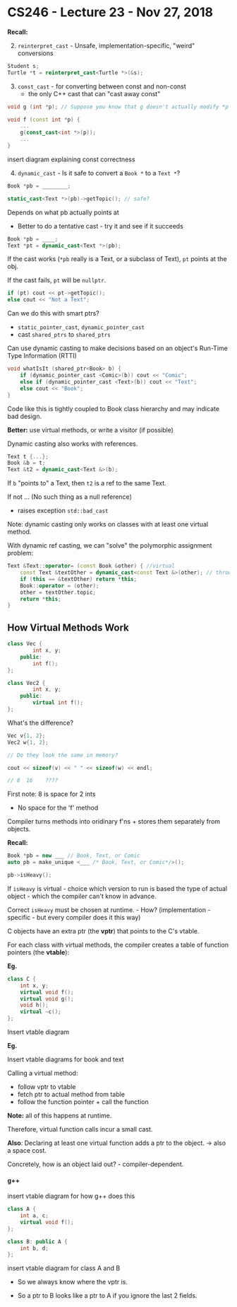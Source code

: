 # CS246 - Lecture 23 - Nov 27, 2018

**Recall:**

2. `reinterpret_cast` - Unsafe, implementation-specific, "weird" conversions

```C++
Student s;
Turtle *t = reinterpret_cast<Turtle *>(&s);
```
3. `const_cast` - for converting between const and non-const
    - the only C++ cast that can "cast away const"

```C++
void g (int *p); // Suppose you know that g doesn't actually modify *p

void f (const int *p) {
    ...
    g(const_cast<int *>(p));
    ...
}
```
insert diagram explaining const correctness

4. `dynamic_cast` - Is it safe to convert a `Book *` to a `Text *`?

```C++
Book *pb = ________;

static_cast<Text *>(pb)->getTopic(); // safe?
```

Depends on what pb actually points at
- Better to do a tentative cast - try it and see if it succeeds

```C++
Book *pb = ____;
Text *pt = dynamic_cast<Text *>(pb);
```

If the cast works (`*pb` really is a Text, or a subclass of Text), `pt` points at the obj.

If the cast fails, `pt` will be `nullptr`.

```C++
if (pt) cout << pt->getTopic();
else cout << "Not a Text";
```
Can we do this with smart ptrs?

- `static_pointer_cast`, `dynamic_pointer_cast`
- cast `shared_ptrs` to `shared_ptrs`

Can use dynamic casting to make decisions based on an object's Run-Time Type Information (RTTI)

```C++
void whatIsIt (shared_ptr<Book> b) {
    if (dynamic_pointer_cast <Comic>(b)) cout << "Comic";
    else if (dynamic_pointer_cast <Text>(b)) cout << "Text";
    else cout << "Book";
}
```
Code like this is tightly coupled to Book class hierarchy and may indicate bad design.

**Better:** use virtual methods, or write a visitor (if possible)

Dynamic casting also works with references.

```C++
Text t {...};
Book &b = t;
Text &t2 = dynamic_cast<Text &>(b);
```
If `b` "points to" a Text, then `t2` is a ref to the same Text.

If not ... (No such thing as a null reference)

- raises exception `std::bad_cast`

Note: dynamic casting only works on classes with at least one virtual method.

With dynamic ref casting, we can "solve" the polymorphic assignment problem:

```C++
Text &Text::operator= (const Book &other) { //virtual
    const Text &textOther = dynamic_cast<const Text &>(other); // throws if other is not a Text
    if (this == &textOther) return *this;
    Book::operator = (other);
    other = textOther.topic;
    return *this;
}
```
## How Virtual Methods Work

```C++
class Vec {
        int x, y;
    public:
        int f();
};

class Vec2 {
        int x, y;
    public:
        virtual int f();
};
```

What's the difference?

```C++
Vec v{1, 2};
Vec2 w{1, 2}; 

// Do they look the same in memory?

cout << sizeof(v) << " " << sizeof(w) << endl;

// 8  16    ????
```

First note: 8 is space for 2 ints
- No space for the 'f' method

Compiler turns methods into oridinary f'ns + stores them separately from objects.

**Recall:** 

```C++
Book *pb = new ___ // Book, Text, or Comic
auto pb = make_unique <___ /* Book, Text, or Comic*/>();

pb->isHeavy();
```

If `isHeavy` is virtual - choice which version to run is based the type of actual object - which the compiler can't know in advance.

Correct `isHeavy` must be chosen at runtime. - How?
(implementation - specific - but every compiler does it this way)

C objects have an extra ptr (the **vptr**) that points to the C's vtable.

For each class with virtual methods, the compiler creates a table of function pointers (the **vtable**):

**Eg.** 

```C++ 
class C {
    int x, y;
    virtual void f();
    virtual void g();
    void h();
    virtual ~c();
};
```

Insert vtable diagram

**Eg.**

Insert vtable diagrams for book and text

Calling a virtual method:

- follow vptr to vtable
- fetch ptr to actual method from table
- follow the function pointer + call the function

**Note:** all of this happens at runtime.


Therefore, virtual function calls incur a small cast.

**Also**: Declaring at least one virtual function adds a ptr to the object. -> also a space cost.

Concretely, how is an object laid out? - compiler-dependent.

#### g++
 insert vtable diagram for how g++ does this

 ```C++
 class A {
     int a, c;
     virtual void f();
 };

 class B: public A {
     int b, d;
 };

```
 insert vtable diagram for class A and B

- So we always know where the vptr is.

- So a ptr to B looks like a ptr to A if you ignore the last 2 fields.









